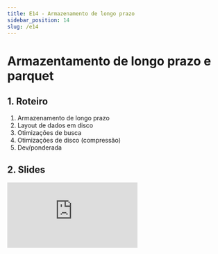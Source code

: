 ```yaml
---
title: E14 - Armazenamento de longo prazo
sidebar_position: 14
slug: /e14
---
```


# Armazentamento de longo prazo e parquet

## 1. Roteiro 
1. Armazenamento de longo prazo
2. Layout de dados em disco
3. Otimizações de busca
4. Otimizações de disco (compressão)
5. Dev/ponderada

## 2. Slides 

<div style={{ textAlign: 'center' }}>
    <iframe 
        style={{
            display: 'block',
            margin: 'auto',
            width: '100%',
            height: '50vh',
        }}
        src="https://slides.com/rodrigomangoninicola/m9-ec-encontros/embed#/encontro14"
        frameborder="0" 
        allowFullScreen>
    </iframe>
</div>
